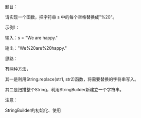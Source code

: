 题目：

请实现一个函数，把字符串 s 中的每个空格替换成"%20"。

示例1：

输入：s = "We are happy."

输出："We%20are%20happy."

思路：

有两种方法，

其一是利用String.replace(str1, str2)函数，将需要替换的字符串写入。

其二是扫描整个String，利用StringBuilder新建立一个字符串。

注意：

StringBuilder的初始化、使用
